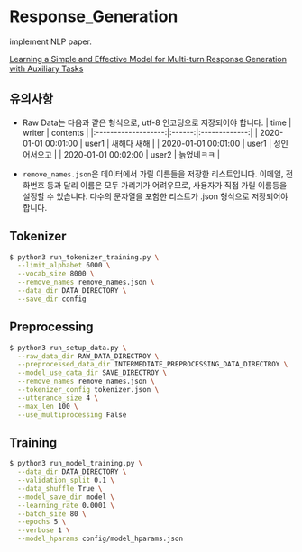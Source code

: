 # Response_Generation
 implement NLP paper.
 
[Learning a Simple and Effective Model for Multi-turn Response Generation with Auxiliary Tasks]

## 유의사항
 + Raw Data는 다음과 같은 형식으로, utf-8 인코딩으로 저장되어야 합니다.
   |         time        | writer |    contents   |
   |:-------------------:|:------:|:-------------:|
   | 2020-01-01 00:01:00 | user1  | 새해다 새해   |
   | 2020-01-01 00:01:00 | user1  | 성인 어서오고 |
   | 2020-01-01 00:02:00 | user2  | 늙었네ㅋㅋ    |

 + `remove_names.json`은 데이터에서 가릴 이름들을 저장한 리스트입니다.
   이메일, 전화번호 등과 달리 이름은 모두 가리기가 어려우므로, 사용자가 직접 가릴 이름등을 설정할 수 있습니다.
   다수의 문자열을 포함한 리스트가 .json 형식으로 저장되어야 합니다.

## Tokenizer
```bash
$ python3 run_tokenizer_training.py \
  --limit_alphabet 6000 \
  --vocab_size 8000 \
  --remove_names remove_names.json \
  --data_dir DATA DIRECTORY \
  --save_dir config
```

## Preprocessing
```bash
$ python3 run_setup_data.py \
  --raw_data_dir RAW_DATA_DIRECTROY \
  --preprocessed_data_dir INTERMEDIATE_PREPROCESSING_DATA_DIRECTROY \
  --model_use_data_dir SAVE_DIRECTROY \
  --remove_names remove_names.json \
  --tokenizer_config tokenizer.json \
  --utterance_size 4 \
  --max_len 100 \
  --use_multiprocessing False
```

## Training
```bash
$ python3 run_model_training.py \
  --data_dir DATA_DIRECTORY \
  --validation_split 0.1 \
  --data_shuffle True \
  --model_save_dir model \
  --learning_rate 0.0001 \
  --batch_size 80 \
  --epochs 5 \
  --verbose 1 \
  --model_hparams config/model_hparams.json
```

[Learning a Simple and Effective Model for Multi-turn Response Generation with Auxiliary Tasks]: https://arxiv.org/abs/2004.01972
